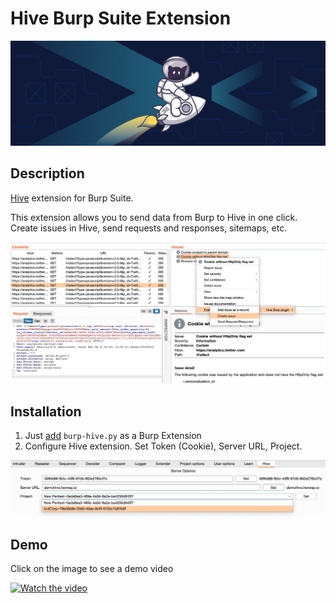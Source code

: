 Hive Burp Suite Extension
===================

![logo](images/logo.jpeg) 


## Description

[Hive](https://hexway.io/hive/) extension for Burp Suite.

This extension allows you to send data from Burp to Hive in one click.
Create issues in Hive, send requests and responses, sitemaps, etc.

![extension](images/hive_burp.jpg) 


## Installation

1. Just [add](https://portswigger.net/support/how-to-install-an-extension-in-burp-suite)  `burp-hive.py` as a Burp Extension
2. Configure Hive extension. Set Token (Cookie), Server URL, Project.


![Config](images/hive_burp_config.jpg)  

## Demo

Click on the image to see a demo video

[![Watch the video](https://img.youtube.com/vi/1NIZj0D4zxQ/hqdefault.jpg)](https://youtu.be/1NIZj0D4zxQ)



